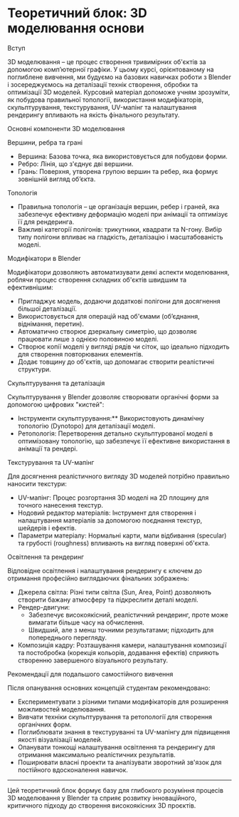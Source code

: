 <h1>Теоретичний блок: 3D моделювання основи</h1>

Вступ

3D моделювання – це процес створення тривимірних об'єктів за допомогою комп’ютерної графіки. У цьому курсі, орієнтованому на поглиблене вивчення, ми будуємо на базових навичках роботи з Blender і зосереджуємось на деталізації технік створення, обробки та оптимізації 3D моделей. Курсовий матеріал допоможе учням зрозуміти, як побудова правильної топології, використання модифікаторів, скульптурування, текстурування, UV-мапінг та налаштування рендерингу впливають на якість фінального результату.

 Основні компоненти 3D моделювання

 Вершини, ребра та грані
- Вершина: Базова точка, яка використовується для побудови форми.
- Ребро: Лінія, що з'єднує дві вершини.
- Грань: Поверхня, утворена групою вершин та ребер, яка формує зовнішній вигляд об’єкта.

 Топологія
- Правильна топологія – це організація вершин, ребер і граней, яка забезпечує ефективну деформацію моделі при анімації та оптимізує її для рендеринга.
- Важливі категорії полігонів: трикутники, квадрати та N-гону. Вибір типу полігони впливає на гладкість, деталізацію і масштабованість моделі.

 Модифікатори в Blender

Модифікатори дозволяють автоматизувати деякі аспекти моделювання, роблячи процес створення складних об'єктів швидшим та ефективнішим:
- Пригладжує модель, додаючи додаткові полігони для досягнення більшої деталізації.
- Використовується для операцій над об'ємами (об’єднання, віднімання, перетин).
- Автоматично створює дзеркальну симетрію, що дозволяє працювати лише з однією половиною моделі.
- Створює копії моделі у вигляді рядів чи сіток, що ідеально підходить для створення повторюваних елементів.
- Додає товщину до об'єктів, що допомагає створити реалістичні структури.

Скульптурування та деталізація

Скульптурування у Blender дозволяє створювати органічні форми за допомогою цифрових "кистей":
- Інструменти скульптурування:** Використовують динамічну топологію (Dynotopo) для деталізації моделі.
- Ретопологія: Перетворення детально скульптурованої моделі в оптимізовану топологію, що забезпечує її ефективне використання в анімації та рендері.

Текстурування та UV-мапінг

Для досягнення реалістичного вигляду 3D моделей потрібно правильно наносити текстури:
- UV-мапінг: Процес розгортання 3D моделі на 2D площину для точного нанесення текстур.
- Нодовий редактор матеріалів: Інструмент для створення і налаштування матеріалів за допомогою поєднання текстур, шейдерів і ефектів.
- Параметри матеріалу: Нормальні карти, мапи відбивання (specular) та грубості (roughness) впливають на вигляд поверхні об'єкта.

Освітлення та рендеринг

Відповідне освітлення і налаштування рендерингу є ключем до отримання професійно виглядаючих фінальних зображень:
- Джерела світла: Різні типи світла (Sun, Area, Point) дозволяють створити бажану атмосферу та підкреслити деталі моделі.
- Рендер-двигуни:
  -  Забезпечує високоякісний, реалістичний рендеринг, проте може вимагати більше часу на обчислення.
  -  Швидший, але з менш точними результатами; підходить для попереднього перегляду.
- Композиція кадру: Розташування камери, налаштування композиції та постобробка (корекція кольорів, додавання ефектів) сприяють створенню завершеного візуального результату.

Рекомендації для подальшого самостійного вивчення

Після опанування основних концепцій студентам рекомендовано:
- Експериментувати з різними типами модифікаторів для розширення можливостей моделювання.
- Вивчати техніки скульптурування та ретопології для створення органічних форм.
- Поглиблювати знання в текстуруванні та UV-мапінгу для підвищення якості візуалізації моделей.
- Опанувати тонкощі налаштування освітлення та рендерингу для отримання максимально реалістичних результатів.
- Поширювати власні проекти та аналізувати зворотний зв'язок для постійного вдосконалення навичок.

---

Цей теоретичний блок формує базу для глибокого розуміння процесів 3D моделювання у Blender та сприяє розвитку інноваційного, критичного підходу до створення високоякісних 3D проєктів.
